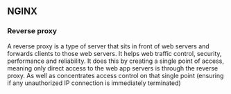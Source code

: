 ## NGINX
### Reverse proxy
A reverse proxy is a type of server that sits in front of web servers and forwards clients to those web servers. It helps web traffic control, security, performance and reliability. It does this by creating a single point of access, meaning only direct access to the web app servers is through the reverse proxy. As well as concentrates access control on that single point (ensuring if any unauthorized IP connection is immediately terminated)
